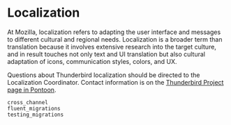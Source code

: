 # Localization

At Mozilla, localization refers to adapting the user interface and messages
to different cultural and regional needs. Localization is a broader term than
translation because it involves extensive research into the target culture, and
in result touches not only text and UI translation but also cultural adaptation
of icons, communication styles, colors, and UX.

Questions about Thunderbird localization should be directed to the Localization
Coordinator. Contact information is on the
[Thunderbird Project page in Pontoon](https://pontoon.mozilla.org/projects/thunderbird/info/).

```{toctree}
cross_channel
fluent_migrations
testing_migrations
```
